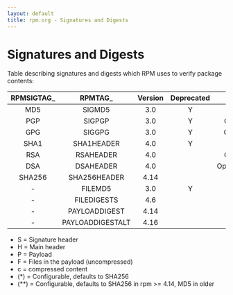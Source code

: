 ```yaml
---
layout: default
title: rpm.org - Signatures and Digests
---
```


# Signatures and Digests

Table describing signatures and digests which RPM uses to verify package
contents:

|   RPMSIGTAG_   |      RPMTAG_      | Version | Deprecated |    Algorithm    | Location |  Range  |
|     :---:      |    :-------:      |  :---:  |   :---:    |     :-----:     |   :--:   | :-----: |
|       MD5      |     SIGMD5        |   3.0   |     Y      | MD5             |    S     |   HP    |
|       PGP      |     SIGPGP        |   3.0   |     Y      | OpenPGP/RSA     |    S     |   HP    |
|       GPG      |     SIGGPG        |   3.0   |     Y      | OpenPGP/DSA     |    S     |   HP    |
|       SHA1     |   SHA1HEADER      |   4.0   |     Y      | SHA1            |    S     |   H     |
|       RSA      |    RSAHEADER      |   4.0   |            | OpenPGP/RSA     |    S     |   H     |
|       DSA      |    DSAHEADER      |   4.0   |            | OpenPGP/(Ed)DSA |    S     |   H     |
|      SHA256    |  SHA256HEADER     |  4.14   |            | SHA256          |    S     |   H     |
|        -       |     FILEMD5       |   3.0   |     Y      | MD5             |    H     |   F     |
|        -       |   FILEDIGESTS     |   4.6   |            | SHA256 (**)     |    H     |   F     |
|        -       |  PAYLOADDIGEST    |  4.14   |            | SHA256 (*)      |    H     |   Pc    |
|        -       |  PAYLOADDIGESTALT |  4.16   |            | SHA256 (*)      |    H     |   P     |

* S = Signature header
* H = Main header
* P = Payload
* F = Files in the payload (uncompressed)
* c = compressed content
* (*) = Configurable, defaults to SHA256
* (**) = Configurable, defaults to SHA256 in rpm >= 4.14, MD5 in older
